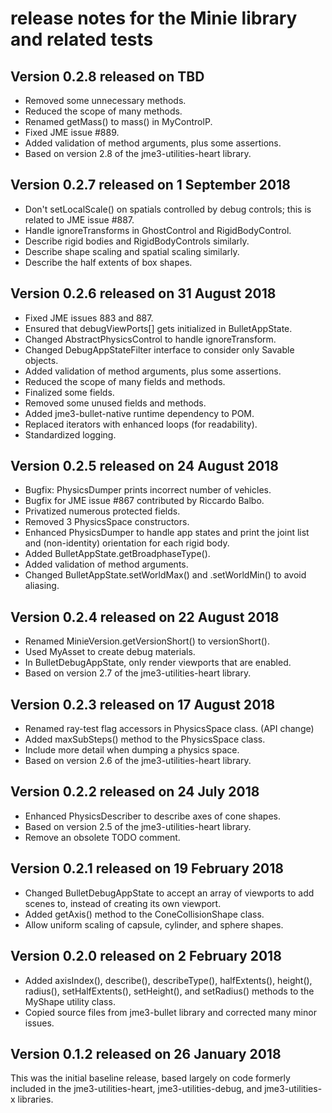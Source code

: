 # release notes for the Minie library and related tests

## Version 0.2.8 released on TBD

 + Removed some unnecessary methods.
 + Reduced the scope of many methods.
 + Renamed getMass() to mass() in MyControlP.
 + Fixed JME issue #889.
 + Added validation of method arguments, plus some assertions.
 + Based on version 2.8 of the jme3-utilities-heart library.

## Version 0.2.7 released on 1 September 2018

 + Don't setLocalScale() on spatials controlled by debug controls; this is
   related to JME issue #887.
 + Handle ignoreTransforms in GhostControl and RigidBodyControl.
 + Describe rigid bodies and RigidBodyControls similarly.
 + Describe shape scaling and spatial scaling similarly.
 + Describe the half extents of box shapes.

## Version 0.2.6 released on 31 August 2018

 + Fixed JME issues 883 and 887.
 + Ensured that debugViewPorts[] gets initialized in BulletAppState.
 + Changed AbstractPhysicsControl to handle ignoreTransform.
 + Changed DebugAppStateFilter interface to consider only Savable objects.
 + Added validation of method arguments, plus some assertions.
 + Reduced the scope of many fields and methods.
 + Finalized some fields.
 + Removed some unused fields and methods.
 + Added jme3-bullet-native runtime dependency to POM.
 + Replaced iterators with enhanced loops (for readability).
 + Standardized logging.

## Version 0.2.5 released on 24 August 2018

 + Bugfix: PhysicsDumper prints incorrect number of vehicles.
 + Bugfix for JME issue #867 contributed by Riccardo Balbo.
 + Privatized numerous protected fields.
 + Removed 3 PhysicsSpace constructors.
 + Enhanced PhysicsDumper to handle app states and print the joint list and
   (non-identity) orientation for each rigid body.
 + Added BulletAppState.getBroadphaseType().
 + Added validation of method arguments.
 + Changed BulletAppState.setWorldMax() and .setWorldMin() to avoid aliasing.

## Version 0.2.4 released on 22 August 2018

 + Renamed MinieVersion.getVersionShort() to versionShort().
 + Used MyAsset to create debug materials.
 + In BulletDebugAppState, only render viewports that are enabled.
 + Based on version 2.7 of the jme3-utilities-heart library.

## Version 0.2.3 released on 17 August 2018

+ Renamed ray-test flag accessors in PhysicsSpace class. (API change)
+ Added maxSubSteps() method to the PhysicsSpace class.
+ Include more detail when dumping a physics space.
+ Based on version 2.6 of the jme3-utilities-heart library.

## Version 0.2.2 released on 24 July 2018

+ Enhanced PhysicsDescriber to describe axes of cone shapes.
+ Based on version 2.5 of the jme3-utilities-heart library.
+ Remove an obsolete TODO comment.

## Version 0.2.1 released on 19 February 2018

+ Changed BulletDebugAppState to accept an array of viewports to add scenes to,
  instead of creating its own viewport.
+ Added getAxis() method to the ConeCollisionShape class.
+ Allow uniform scaling of capsule, cylinder, and sphere shapes.

## Version 0.2.0 released on 2 February 2018

+ Added axisIndex(), describe(), describeType(), halfExtents(), height(),
  radius(), setHalfExtents(), setHeight(), and setRadius() methods to the
  MyShape utility class.
+ Copied source files from jme3-bullet library and corrected many minor issues.

## Version 0.1.2 released on 26 January 2018

This was the initial baseline release, based largely on code formerly
included in the jme3-utilities-heart, jme3-utilities-debug, and
jme3-utilities-x libraries.
